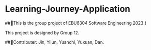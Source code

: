 # Learning-Journey-Application
##🚀This is the group project of EBU6304 Software Engineering 2023！

This project is designed by Group 12.


##🎯Contributer:
Jin, Yilun, Yuanchi, Yuxuan, Dan.
